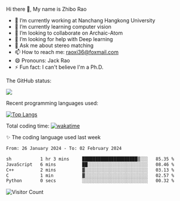 Hi there 👋, My name is Zhibo Rao
- 🔭 I’m currently working at Nanchang Hangkong University
- 🌱 I’m currently learning computer vision
- 👯 I’m looking to collaborate on Archaic-Atom
- 🤔 I’m looking for help with Deep learning
- 💬 Ask me about stereo matching
- 📫 How to reach me: raoxi36@foxmail.com
- 😄 Pronouns: Jack Rao
- ⚡ Fun fact: I can't believe I'm a Ph.D.

The GitHub status:

![](https://github-readme-stats.vercel.app/api?username=ZhiboRao)

Recent programming languages used:

[![Top Langs](https://github-readme-stats.vercel.app/api/top-langs/?username=ZhiboRao&layout=compact)](https://github.com/anuraghazra/github-readme-stats)

Total coding time: [![wakatime](https://wakatime.com/badge/user/51ec5ec7-4742-4243-9eea-732ade32c0b7.svg)](https://wakatime.com/@51ec5ec7-4742-4243-9eea-732ade32c0b7)

✨ The coding language used last week 
<!--START_SECTION:waka-->

```txt
From: 26 January 2024 - To: 02 February 2024

sh           1 hr 3 mins     █████████████████████▒░░░   85.35 %
JavaScript   6 mins          ██░░░░░░░░░░░░░░░░░░░░░░░   08.46 %
C++          2 mins          ▓░░░░░░░░░░░░░░░░░░░░░░░░   03.13 %
C            1 min           ▓░░░░░░░░░░░░░░░░░░░░░░░░   02.57 %
Python       0 secs          ░░░░░░░░░░░░░░░░░░░░░░░░░   00.32 %
```

<!--END_SECTION:waka-->

![Visitor Count](https://profile-counter.glitch.me/Raohaocheng/count.svg)
